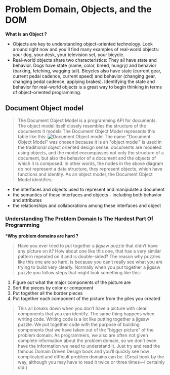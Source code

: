 # Problem Domain, Objects, and the DOM

**What is an Object ?**

* Objects are key to understanding object-oriented technology. Look around right now and you'll find many examples of real-world objects: your dog, your desk, your television set, your bicycle.
* Real-world objects share two characteristics: They all have state and behavior. Dogs have state (name, color, breed, hungry) and behavior (barking, fetching, wagging tail). Bicycles also have state (current gear, current pedal cadence, current speed) and behavior (changing gear, changing pedal cadence, applying brakes). Identifying the state and behavior for real-world objects is a great way to begin thinking in terms of object-oriented programming.

## Document Object model

> The Document Object Model is a programming API for documents. The object model itself closely resembles the structure of the documents it models
> The Document Object Model represents this table like this:
![Document Object model](https://www.w3.org/TR/WD-DOM/table.gif)
> The name "Document Object Model" was chosen because it is an "object model" is used in the traditional object oriented design sense: documents are modeled using objects, and the model encompasses not only the structure of a document, but also the behavior of a document and the objects of which it is composed. In other words, the nodes in the above diagram do not represent a data structure, they represent objects, which have functions and identity. As an object model, the Document Object Model identifies:

* the interfaces and objects used to represent and manipulate a document
* the semantics of these interfaces and objects - including both behavior and attributes
* the relationships and collaborations among these interfaces and object

### Understanding The Problem Domain Is The Hardest Part Of Programming

***Why problem domains are hard ?**
> Have you ever tried to put together a jigsaw puzzle that didn’t have any picture on it?  How about one like this one, that has a very similar pattern repeated on it and is double-sided?
>The reason why puzzles like this one are so hard, is because you can’t really see what you are trying to build very clearly.  Normally when you put together a jigsaw puzzle you follow steps that might look something like this:

1. Figure out what the major components of the picture are
2. Sort the pieces by color or component
3. Put together all the border pieces
4. Put together each component of the picture from the piles you created

> This all breaks down when you don’t have a picture with clear components that you can identify.
> The same thing happens when writing code.  Writing code is a lot like putting together a jigsaw puzzle.  We put together code with the purpose of building components that we have taken out of the “bigger picture” of the problem domain.
> As programmers, we also are often not given complete information about the problem domain, so we don’t even have the information we need to understand it.
> Just try and read the famous Domain Driven Design book and you’ll quickly see how complicated and difficult problem domains can be.  (Great book by the way, although you may have to read it twice or three times—I certainly did.)
